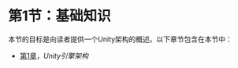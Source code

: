 # 第1节：基础知识

本节的目标是向读者提供一个Unity架构的概述。以下章节包含在本节中：

+   [第1章](5b76697a-ecca-4d05-bded-9b9aa919d206.xhtml)，*Unity引擎架构*
